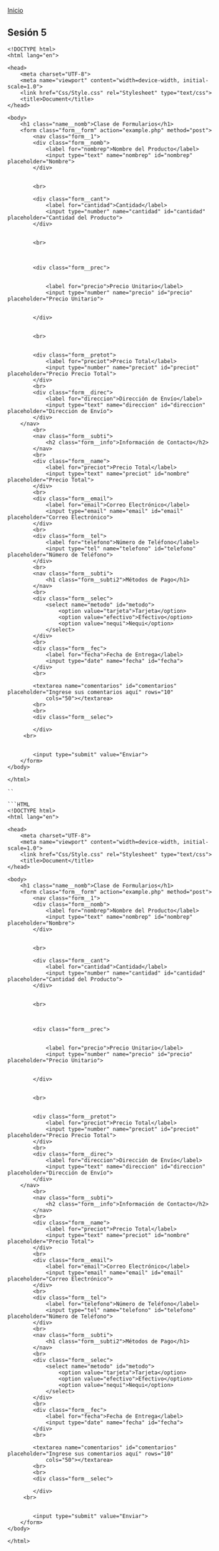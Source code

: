 <!-- No borrar o modificar -->
[Inicio](./index.md)

## Sesión 5 



```HTML,CSS
<!DOCTYPE html>
<html lang="en">

<head>
    <meta charset="UTF-8">
    <meta name="viewport" content="width=device-width, initial-scale=1.0">
    <link href="Css/Style.css" rel="Stylesheet" type="text/css">
    <title>Document</title>
</head>

<body>
    <h1 class="name__nomb">Clase de Formularios</h1>
    <form class="form__form" action="example.php" method="post">
        <nav class="form__1">
        <div class="form__nomb">
            <label for="nombrep">Nombre del Producto</label>
            <input type="text" name="nombrep" id="nombrep" placeholder="Nombre">
        </div>


        <br>

        <div class="form__cant">
            <label for="cantidad">Cantidad</label>
            <input type="number" name="cantidad" id="cantidad" placeholder="Cantidad del Producto">
        </div>


        <br>



        <div class="form__prec">


            <label for="precio">Precio Unitario</label>
            <input type="number" name="precio" id="precio" placeholder="Precio Unitario">


        </div>


        <br>

 
        <div class="form__pretot">
            <label for="preciot">Precio Total</label>
            <input type="number" name="preciot" id="preciot" placeholder="Precio Precio Total">
        </div>
        <br>
        <div class="form__direc">
            <label for="direccion">Dirección de Envío</label>
            <input type="text" name="direccion" id="direccion" placeholder="Dirección de Envío">
        </div>
    </nav>
        <br>
        <nav class="form__subti">
            <h2 class="form__info">Información de Contacto</h2>
        </nav>
        <br>
        <div class="form__name">
            <label for="preciot">Precio Total</label>
            <input type="text" name="preciot" id="nombre" placeholder="Precio Total">
        </div>
        <br>
        <div class="form__email">
            <label for="email">Correo Electrónico</label>
            <input type="email" name="email" id="email" placeholder="Correo Electrónico">
        </div>
        <br>
        <div class="form__tel">
            <label for="telefono">Número de Teléfono</label>
            <input type="tel" name="telefono" id="telefono" placeholder="Número de Teléfono">
        </div>
        <br>
        <nav class="form__subti">
            <h1 class="form__subti2">Métodos de Pago</h1>
        </nav>
        <br>
        <div class="form__selec">
            <select name="metodo" id="metodo">
                <option value="tarjeta">Tarjeta</option>
                <option value="efectivo">Efectivo</option>
                <option value="nequi">Nequi</option>
            </select>
        </div>
        <br>
        <div class="form__fec">
            <label for="fecha">Fecha de Entrega</label>
            <input type="date" name="fecha" id="fecha">
        </div>
        <br>

        <textarea name="comentarios" id="comentarios" placeholder="Ingrese sus comentarios aquí" rows="10"
            cols="50"></textarea>
        <br>
        <br>
        <div class="form__selec">

        </div>
     <br>


        <input type="submit" value="Enviar">
    </form>
</body>

</html>

``

```HTML
<!DOCTYPE html>
<html lang="en">

<head>
    <meta charset="UTF-8">
    <meta name="viewport" content="width=device-width, initial-scale=1.0">
    <link href="Css/Style.css" rel="Stylesheet" type="text/css">
    <title>Document</title>
</head>

<body>
    <h1 class="name__nomb">Clase de Formularios</h1>
    <form class="form__form" action="example.php" method="post">
        <nav class="form__1">
        <div class="form__nomb">
            <label for="nombrep">Nombre del Producto</label>
            <input type="text" name="nombrep" id="nombrep" placeholder="Nombre">
        </div>


        <br>

        <div class="form__cant">
            <label for="cantidad">Cantidad</label>
            <input type="number" name="cantidad" id="cantidad" placeholder="Cantidad del Producto">
        </div>


        <br>



        <div class="form__prec">


            <label for="precio">Precio Unitario</label>
            <input type="number" name="precio" id="precio" placeholder="Precio Unitario">


        </div>


        <br>

 
        <div class="form__pretot">
            <label for="preciot">Precio Total</label>
            <input type="number" name="preciot" id="preciot" placeholder="Precio Precio Total">
        </div>
        <br>
        <div class="form__direc">
            <label for="direccion">Dirección de Envío</label>
            <input type="text" name="direccion" id="direccion" placeholder="Dirección de Envío">
        </div>
    </nav>
        <br>
        <nav class="form__subti">
            <h2 class="form__info">Información de Contacto</h2>
        </nav>
        <br>
        <div class="form__name">
            <label for="preciot">Precio Total</label>
            <input type="text" name="preciot" id="nombre" placeholder="Precio Total">
        </div>
        <br>
        <div class="form__email">
            <label for="email">Correo Electrónico</label>
            <input type="email" name="email" id="email" placeholder="Correo Electrónico">
        </div>
        <br>
        <div class="form__tel">
            <label for="telefono">Número de Teléfono</label>
            <input type="tel" name="telefono" id="telefono" placeholder="Número de Teléfono">
        </div>
        <br>
        <nav class="form__subti">
            <h1 class="form__subti2">Métodos de Pago</h1>
        </nav>
        <br>
        <div class="form__selec">
            <select name="metodo" id="metodo">
                <option value="tarjeta">Tarjeta</option>
                <option value="efectivo">Efectivo</option>
                <option value="nequi">Nequi</option>
            </select>
        </div>
        <br>
        <div class="form__fec">
            <label for="fecha">Fecha de Entrega</label>
            <input type="date" name="fecha" id="fecha">
        </div>
        <br>

        <textarea name="comentarios" id="comentarios" placeholder="Ingrese sus comentarios aquí" rows="10"
            cols="50"></textarea>
        <br>
        <br>
        <div class="form__selec">

        </div>
     <br>


        <input type="submit" value="Enviar">
    </form>
</body>

</html>
```






